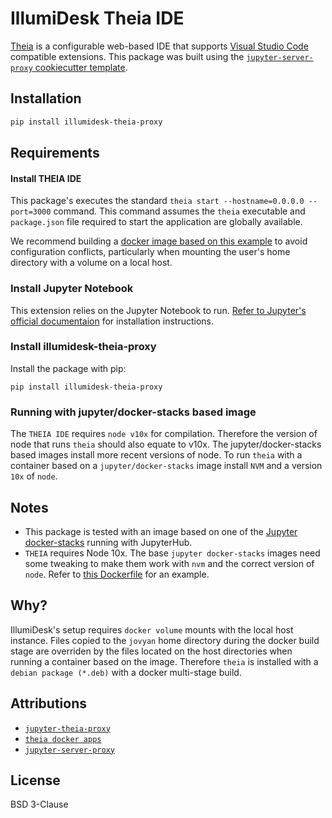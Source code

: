 # IllumiDesk Theia IDE

[Theia](https://www.theia-ide.org/) is a configurable web-based IDE
that supports [Visual Studio Code](https://code.visualstudio.com/) compatible extensions. This package was built using the [`jupyter-server-proxy` cookiecutter template](https://github.com/jupyterhub/jupyter-server-proxy/tree/master/contrib/template).

## Installation

```bash
pip install illumidesk-theia-proxy
```

## Requirements

#### Install THEIA IDE

This package's executes the standard `theia start --hostname=0.0.0.0 --port=3000` command. This command assumes the `theia` executable and `package.json` file required to start the application are globally available.

We recommend building a [docker image based on this example](https://github.com/theia-ide/theia-apps/tree/master/theia-deb-build-docker) to avoid configuration conflicts, particularly when mounting the user's home directory with a volume on a local host.

### Install Jupyter Notebook

This extension relies on the Jupyter Notebook to run. [Refer to Jupyter's official documentaion](https://jupyter.org/install) for installation instructions.

### Install illumidesk-theia-proxy

Install the package with pip:

```
pip install illumidesk-theia-proxy
```

### Running with jupyter/docker-stacks based image

The `THEIA IDE` requires `node v10x` for compilation. Therefore the version of node that runs `theia` should also equate to v10x. The jupyter/docker-stacks based images install more recent versions of node. To run `theia` with a container based on a `jupyter/docker-stacks` image install `NVM` and a version `10x` of `node`.

## Notes

- This package is tested with an image based on one of the [Jupyter docker-stacks](https://jupyter-docker-stacks.readthedocs.io/en/latest/) running with JupyterHub.
- `THEIA` requires Node 10x. The base `jupyter docker-stacks` images need some tweaking to make them work with `nvm` and the correct version of `node`. Refer to [this Dockerfile](https://github.com/IllumiDesk/illumidesk/src/illumidesk/workspaces/theia/templates/Dockerfile.theia.j2) for an example.

## Why?

IllumiDesk's setup requires `docker volume` mounts with the local host instance. Files copied to the `jovyan` home directory during the docker build stage are overriden by the files located on the host directories when running a container based on the image. Therefore `theia` is installed with a `debian package (*.deb)` with a docker multi-stage build.

## Attributions

- [`jupyter-theia-proxy`](https://github.com/jupyterhub/jupyter-server-proxy/tree/master/contrib/theia)
- [`theia docker apps`](https://github.com/theia-ide/theia-apps)
- [`jupyter-server-proxy`](https://github.com/jupyterhub/jupyter-server-proxy)

## License

BSD 3-Clause
